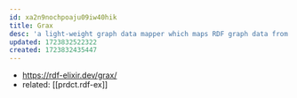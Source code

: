 ```yaml
---
id: xa2n9nochpoaju09iw40hik
title: Grax
desc: 'a light-weight graph data mapper which maps RDF graph data from RDF.ex data structures to schema-conform Elixir structs.'
updated: 1723832522322
created: 1723832435447
---
```


- https://rdf-elixir.dev/grax/
- related: [[prdct.rdf-ex]]